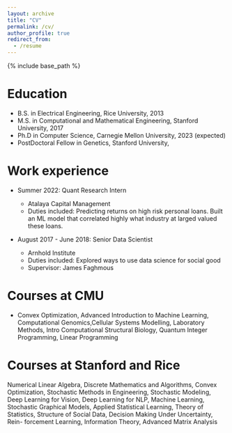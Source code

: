 ```yaml
---
layout: archive
title: "CV"
permalink: /cv/
author_profile: true
redirect_from:
  - /resume
---
```


{% include base_path %}

Education
======
* B.S. in Electrical Engineering, Rice University, 2013
* M.S. in Computational and Mathematical Engineering, Stanford University, 2017
* Ph.D in Computer Science, Carnegie Mellon University, 2023 (expected)
* PostDoctoral Fellow in Genetics, Stanford University, 

Work experience
======
* Summer 2022: Quant Research Intern
  * Atalaya Capital Management 
  * Duties included: Predicting returns on high risk personal loans. Built an ML model that correlated highly what industry at larged valued these loans.

* August 2017 - June 2018: Senior Data Scientist
  * Arnhold Institute
  * Duties included: Explored ways to use data science for social good
  * Supervisor: James Faghmous
  
Courses at CMU
======
* Convex Optimization, Advanced Introduction to Machine Learning, Computational Genomics,Cellular Systems Modelling, Laboratory Methods, Intro Computational Structural Biology, Quantum Integer Programming, Linear Programming

Courses at Stanford and Rice
======
Numerical Linear Algebra, Discrete Mathematics and Algorithms,
Convex Optimization, Stochastic Methods in Engineering, Stochastic Modeling, Deep Learning for
Vision, Deep Learning for NLP, Machine Learning, Stochastic Graphical Models, Applied Statistical
Learning, Theory of Statistics, Structure of Social Data, Decision Making Under Uncertainty, Rein-
forcement Learning, Information Theory, Advanced Matrix Analysis


  

